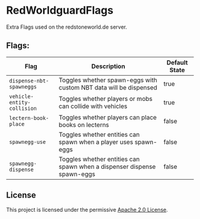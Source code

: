 # RedWorldguardFlags
Extra Flags used on the redstoneworld.de server.

## Flags:

| Flag                       | Description                                                             | Default State |
|----------------------------|-------------------------------------------------------------------------|---------------|
| `dispense-nbt-spawneggs`   | Toggles whether spawn-eggs with custom NBT data will be dispensed       | true          |
| `vehicle-entity-collision` | Toggles whether players or mobs can collide with vehicles               | true          |
| `lectern-book-place`       | Toggles whether players can place books on lecterns                     | false         |
| `spawnegg-use`             | Toggles whether entities can spawn when a player uses spawn-eggs        | false         |
| `spawnegg-dispense`        | Toggles whether entities can spawn when a dispenser dispense spawn-eggs | false         |

## License
This project is licensed under the permissive [Apache 2.0 License](LICENSE).
